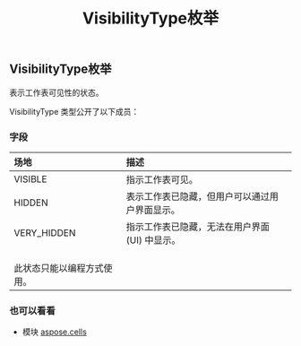 ﻿---
title: VisibilityType枚举
second_title: Aspose.Cells for Python via .NET API 参考文献
description:
type: docs
weight: 2660
url: /zh/python-net/aspose.cells/visibilitytype/
is_root: false
---
## VisibilityType枚举
表示工作表可见性的状态。



VisibilityType 类型公开了以下成员：

### 字段
|场地|描述|
| :- | :- |
| VISIBLE |指示工作表可见。|
| HIDDEN |表示工作表已隐藏，但用户可以通过用户界面显示。|
| VERY_HIDDEN |指示工作表已隐藏，无法在用户界面 (UI) 中显示。<br/>此状态只能以编程方式使用。|



### 也可以看看
* 模块 [aspose.cells](..)
